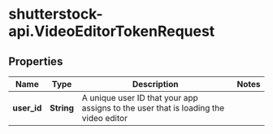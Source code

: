 # shutterstock-api.VideoEditorTokenRequest

## Properties
Name | Type | Description | Notes
------------ | ------------- | ------------- | -------------
**user_id** | **String** | A unique user ID that your app assigns to the user that is loading the video editor | 


